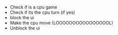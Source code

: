 - Check if is a cpu game
- Check if its the cpu turn
  (if yes)
- block the ui
- Make the cpu move (LOOOOOOOOOOOOOOOOL)
- Unblock the ui
